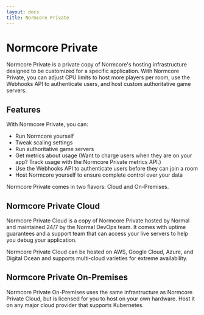 ```yaml
---
layout: docs
title: Normcore Private
---
```

# Normcore Private
Normcore Private is a private copy of Normcore's hosting infrastructure designed to be customized for a specific application. With Normcore Private, you can adjust CPU limits to host more players per room, use the Webhooks API to authenticate users, and host custom authoritative game servers.

## Features
With Normcore Private, you can:
* Run Normcore yourself
* Tweak scaling settings
* Run authoritative game servers
* Get metrics about usage (Want to charge users when they are on your app? Track usage with the Normcore Private metrics API.)
* Use the Webhooks API to authenticate users before they can join a room
* Host Normcore yourself to ensure complete control over your data


Normcore Private comes in two flavors: Cloud and On-Premises.

## Normcore Private Cloud
Normcore Private Cloud is a copy of Normcore Private hosted by Normal and maintained 24/7 by the Normal DevOps team. It comes with uptime guarantees and a support team that can access your live servers to help you debug your application.

Normcore Private Cloud can be hosted on AWS, Google Cloud, Azure, and Digital Ocean and supports multi-cloud varieties for extreme availability.

## Normcore Private On-Premises
Normcore Private On-Premises uses the same infrastructure as Normcore Private Cloud, but is licensed for you to host on your own hardware. Host it on any major cloud provider that supports Kubernetes.
